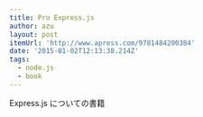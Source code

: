 ```yaml
---
title: Pro Express.js
author: azu
layout: post
itemUrl: 'http://www.apress.com/9781484200384'
date: '2015-01-02T12:13:38.214Z'
tags:
  - node.js
  - book
---
```

Express.js についての書籍
